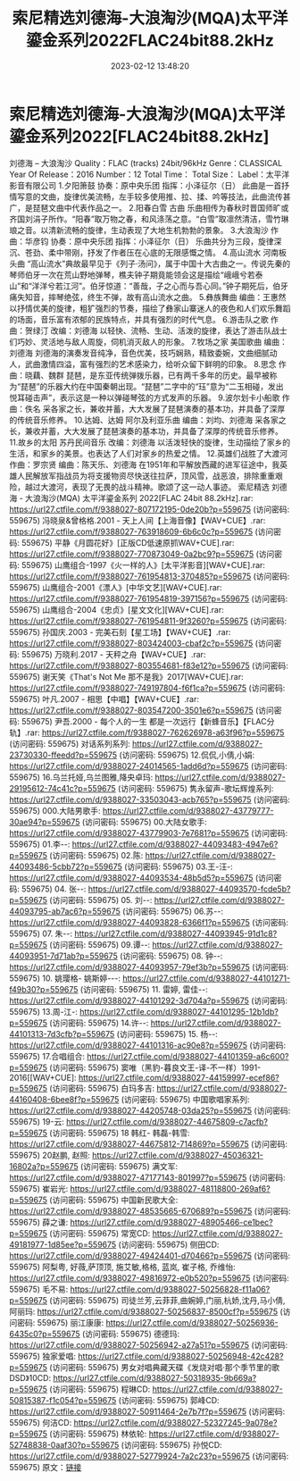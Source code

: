 ﻿---
title: 索尼精选刘德海-大浪淘沙(MQA)太平洋鎏金系列2022FLAC24bit88.2kHz
date: 2023-02-12 13:48:20
categories: APE、FLAC、MP3
tags: 华语中文
---
# 索尼精选刘德海-大浪淘沙(MQA)太平洋鎏金系列2022[FLAC24bit88.2kHz]

刘德海 – 大浪淘沙
Quality：FLAC (tracks) 24bit/96kHz
Genre：CLASSICAL
Year Of Release：2016
Number：12
Total Time：
Total Size：
Label：太平洋影音有限公司
1.夕阳箫鼓
协奏：原中央乐团 指挥：小泽征尔（日）
此曲是一首抒情写意的文曲，旋律优美流畅，左手较多使用推、拉、揉、吟等技法，此曲流传甚广，是琵琶文曲中代表作品之一。
2.阳春白雪
古曲
乐曲相传为春秋时晋国师旷或齐国刘涓子所作。“阳春”取万物之春，和风涤荡之意。“白雪”取凛然清洁，雪竹琳琅之音。以清新流畅的旋律，生动表现了大地生机勃勃的景象。
3.大浪淘沙
作曲：华彦钧 协奏：原中央乐团 指挥：小泽征尔（日）
乐曲共分为三段，旋律深沉、苍劲、柔中带刚，抒发了作者压在心底的无限感慨之情。
4.高山流水
河南板头曲
“高山流水”典故最早见于《列子·汤问》，属于中国十大古曲之一。传说先秦的琴师伯牙一次在荒山野地弹琴，樵夫钟子期竟能领会这是描绘“峨峨兮若泰山”和“洋洋兮若江河”。伯牙惊道：“善哉，子之心而与吾心同。”钟子期死后，伯牙痛失知音，摔琴绝弦，终生不弹，故有高山流水之曲。
5.彝族舞曲
编曲：王惠然
以抒情优美的旋律，粗犷强烈的节奏，描绘了彝家山寨迷人的夜色和人们欢乐舞蹈的场面，音乐富有浓郁的民族特点，并具有强烈的时代气息。
6.游击队之歌
作曲：贺绿汀 改编：刘德海
以轻快、流畅、生动、活泼的旋律，表达了游击队战士们巧妙、灵活地与敌人周旋，伺机消灭敌人的形象。
7.牧场之家
美国歌曲 编曲：刘德海
刘德海的演奏发音纯净，音色优美，技巧娴熟，精致委婉，文曲细腻动人，武曲激情四溢，富有强烈的艺术感染力，给听众留下鲜明的印象。
8.思念
作曲：晓藕、魏群
琵琶，是东亚传统弹拨乐器，已有两千多年的历史。最早被称为“琵琶”的乐器大约在中国秦朝出现。“琵琶”二字中的“珏”意为“二玉相碰，发出悦耳碰击声”，表示这是一种以弹碰琴弦的方式发声的乐器。
9.波尔划卡小船歌
作曲：佚名
采各家之长，兼收并蓄，大大发展了琵琶演奏的基本功，并具备了深厚的传统音乐修养。
10.达姆、达姆
阿尔及利亚乐曲 编曲：刘均、刘德海
采各家之长，兼收并蓄，大大发展了琵琶演奏的基本功，并具备了深厚的传统音乐修养。
11.故乡的太阳
苏丹民间音乐 改编：刘德海
以活泼轻快的旋律，生动描绘了家乡的生活，和家乡的美景。也表达了人们对家乡的热爱之情。
12.英雄们战胜了大渡河
作曲：罗宗贤 编曲：陈天乐、刘德海
在1951年和平解放西藏的进军征途中，我英雄人民解放军指战员为将支援物资尽快送往拉萨，顶风雪，战恶浪，排除重重艰险，越过大渡河，表现了无畏的战斗精神。歌颂了这一动人事迹。
索尼精选 刘德海 - 大浪淘沙(MQA) 太平洋鎏金系列 2022[FLAC 24bit 88.2kHz].rar:
https://url27.ctfile.com/f/9388027-807172195-0de20b?p=559675
(访问密码: 559675)
冯晓泉&曾格格.2001 - 天上人间【上海音像】【WAV+CUE】.rar: https://url27.ctfile.com/f/9388027-763918609-6b6c0c?p=559675
(访问密码: 559675)
平静《月圆花好》[正版CD低速原抓WAV+CUE].rar: https://url27.ctfile.com/f/9388027-770873049-0a2bc9?p=559675
(访问密码: 559675)
山鹰组合-1997《火一样的人》[太平洋影音][WAV+CUE].rar: https://url27.ctfile.com/f/9388027-761954813-370485?p=559675
(访问密码: 559675)
山鹰组合-2001《漂人》[中华文艺][WAV+CUE].rar: https://url27.ctfile.com/f/9388027-761954819-397156?p=559675
(访问密码: 559675)
山鹰组合-2004《忠贞》[星文文化][WAV+CUE].rar: https://url27.ctfile.com/f/9388027-761954811-9f3260?p=559675
(访问密码: 559675)
孙国庆.2003 - 完美石刻【星工场】【WAV+CUE】.rar: https://url27.ctfile.com/f/9388027-803424003-cbaf2c?p=559675
(访问密码: 559675)
万晓利.2017 - 天秤之舟【WAV+CUE】.rar: https://url27.ctfile.com/f/9388027-803554681-f83e12?p=559675
(访问密码: 559675)
谢天笑《That's Not Me 那不是我》2017[WAV+CUE].rar: https://url27.ctfile.com/f/9388027-749197804-f6f1ca?p=559675
(访问密码: 559675)
叶凡.2007 - 相思【中唱】【WAV+CUE】.rar: https://url27.ctfile.com/f/9388027-803547200-3501e6?p=559675
(访问密码: 559675)
尹吾.2000 - 每个人的一生 都是一次远行【新蜂音乐】【FLAC分轨】.rar: https://url27.ctfile.com/f/9388027-762626978-a63f96?p=559675
(访问密码: 559675)
对话系列系列: https://url27.ctfile.com/d/9388027-23730330-ffeedd?p=559675
(访问密码: 559675)
12.侃侃,小倩,小娟: https://url27.ctfile.com/d/9388027-24014565-1add6d?p=559675
(访问密码: 559675)
16.乌兰托娅,乌兰图雅,降央卓玛: https://url27.ctfile.com/d/9388027-29195612-74c41c?p=559675
(访问密码: 559675)
隽永留声-歌坛辉煌系列: https://url27.ctfile.com/d/9388027-33503043-acb765?p=559675
(访问密码: 559675)
000.大陆男歌手: https://url27.ctfile.com/d/9388027-43779777-30ae94?p=559675
(访问密码: 559675)
00.大陆女歌手: https://url27.ctfile.com/d/9388027-43779903-7e7681?p=559675
(访问密码: 559675)
01.李--: https://url27.ctfile.com/d/9388027-44093483-4947e6?p=559675
(访问密码: 559675)
02.陈: https://url27.ctfile.com/d/9388027-44093486-5cbb72?p=559675
(访问密码: 559675)
03.王-汪-: https://url27.ctfile.com/d/9388027-44093534-48b5d5?p=559675
(访问密码: 559675)
04. 张--: https://url27.ctfile.com/d/9388027-44093570-fcde5b?p=559675
(访问密码: 559675)
05. 刘--: https://url27.ctfile.com/d/9388027-44093795-ab7ac6?p=559675
(访问密码: 559675)
06.苏--: https://url27.ctfile.com/d/9388027-44093828-6366f1?p=559675
(访问密码: 559675)
07. 朱--: https://url27.ctfile.com/d/9388027-44093945-91d1c8?p=559675
(访问密码: 559675)
09.谭--: https://url27.ctfile.com/d/9388027-44093951-7d71ab?p=559675
(访问密码: 559675)
08. 钟--: https://url27.ctfile.com/d/9388027-44093957-79ef3b?p=559675
(访问密码: 559675)
10. 姚璎格- 姚斯婷---: https://url27.ctfile.com/d/9388027-44101271-f49b30?p=559675
(访问密码: 559675)
11. 雷婷, 雷佳--: https://url27.ctfile.com/d/9388027-44101292-3d704a?p=559675
(访问密码: 559675)
13.周-江-: https://url27.ctfile.com/d/9388027-44101295-12b1db?p=559675
(访问密码: 559675)
14.许--: https://url27.ctfile.com/d/9388027-44101313-7d3cfb?p=559675
(访问密码: 559675)
15. 杨--: https://url27.ctfile.com/d/9388027-44101316-ac90e8?p=559675
(访问密码: 559675)
17.合唱组合: https://url27.ctfile.com/d/9388027-44101359-a6c600?p=559675
(访问密码: 559675)
窦唯（黑豹-暮良文王-译-不一样）1991-2016[[WAV+CUE]: https://url27.ctfile.com/d/9388027-44159997-ecef86?p=559675
(访问密码: 559675)
白玛多吉: https://url27.ctfile.com/d/9388027-44160408-6bee8f?p=559675
(访问密码: 559675)
中国歌唱家系列: https://url27.ctfile.com/d/9388027-44205748-03da25?p=559675
(访问密码: 559675)
19-云: https://url27.ctfile.com/d/9388027-44675809-c7acfb?p=559675
(访问密码: 559675)
18 韩红- 韩磊-韩雪: https://url27.ctfile.com/d/9388027-44675812-714869?p=559675
(访问密码: 559675)
20赵鹏, 赵照: https://url27.ctfile.com/d/9388027-45036321-16802a?p=559675
(访问密码: 559675)
满文军: https://url27.ctfile.com/d/9388027-47177143-801997?p=559675
(访问密码: 559675)
崔岩光: https://url27.ctfile.com/d/9388027-48118800-269af6?p=559675
(访问密码: 559675)
中国新民歌大全: https://url27.ctfile.com/d/9388027-48535665-670689?p=559675
(访问密码: 559675)
薛之谦: https://url27.ctfile.com/d/9388027-48905466-ce1bec?p=559675
(访问密码: 559675)
常宽CD: https://url27.ctfile.com/d/9388027-49181977-1d85ee?p=559675
(访问密码: 559675)
侧田CD: https://url27.ctfile.com/d/9388027-49424401-d70466?p=559675
(访问密码: 559675)
阿梨粤, 好薇,萨顶顶, 施艾敏,格格, 蓝岚, 崔子格, 乔维怡: https://url27.ctfile.com/d/9388027-49816972-e0b520?p=559675
(访问密码: 559675)
毛不易: https://url27.ctfile.com/d/9388027-50256828-f11a06?p=559675
(访问密码: 559675)
司徒兰芳,云菲菲,曲婉婷,门丽,杭娇,沈丹,马小倩,阿丽玛: https://url27.ctfile.com/d/9388027-50256837-8500cf?p=559675
(访问密码: 559675)
丽江康康: https://url27.ctfile.com/d/9388027-50256936-6435c0?p=559675
(访问密码: 559675)
德德玛: https://url27.ctfile.com/d/9388027-50256942-a27a51?p=559675
(访问密码: 559675)
独家爱唱: https://url27.ctfile.com/d/9388027-50256948-42c428?p=559675
(访问密码: 559675)
男女对唱典藏天碟《发烧对唱·那个季节里的歌DSD》10CD: https://url27.ctfile.com/d/9388027-50318935-9b669a?p=559675
(访问密码: 559675)
程琳CD: https://url27.ctfile.com/d/9388027-50815387-f1c054?p=559675
(访问密码: 559675)
郭峰CD: https://url27.ctfile.com/d/9388027-50911464-2e7b7f?p=559675
(访问密码: 559675)
何洁CD: https://url27.ctfile.com/d/9388027-52327245-9a078e?p=559675
(访问密码: 559675)
林依轮: https://url27.ctfile.com/d/9388027-52748838-0aaf30?p=559675
(访问密码: 559675)
孙悦CD: https://url27.ctfile.com/d/9388027-52779924-7a2c23?p=559675
(访问密码: 559675)
原文：[链接](https://blog.sina.com.cn/s/blog_1647c7e76010310si.html)
